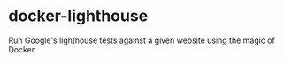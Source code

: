 # docker-lighthouse

Run Google's lighthouse tests against a given website using the magic of Docker
